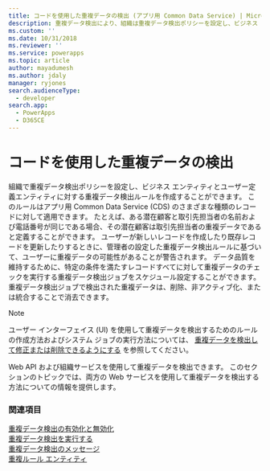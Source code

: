 ```yaml
---
title: コードを使用した重複データの検出 (アプリ用 Common Data Service) | Microsoft Docs
description: 重複データ検出により、組織は重複データ検出ポリシーを設定し、ビジネス エンティティとユーザー定義エンティティに対する重複データ検出ルールを作成することができます
ms.custom: ''
ms.date: 10/31/2018
ms.reviewer: ''
ms.service: powerapps
ms.topic: article
author: mayadumesh
ms.author: jdaly
manager: ryjones
search.audienceType:
  - developer
search.app:
  - PowerApps
  - D365CE
---
```

# <a name="detect-duplicate-data-using-code"></a>コードを使用した重複データの検出

組織で重複データ検出ポリシーを設定し、ビジネス エンティティとユーザー定義エンティティに対する重複データ検出ルールを作成することができます。 このルールはアプリ用 Common Data Service (CDS) のさまざまな種類のレコードに対して適用できます。 たとえば、ある潜在顧客と取引先担当者の名前および電話番号が同じである場合、その潜在顧客は取引先担当者の重複データであると定義することができます。 ユーザーが新しいレコードを作成したり既存レコードを更新したりするときに、管理者の設定した重複データ検出ルールに基づいて、ユーザーに重複データの可能性があることが警告されます。 データ品質を維持するために、特定の条件を満たすレコードすべてに対して重複データのチェックを実行する重複データ検出ジョブをスケジュール設定することができます。 重複データ検出ジョブで検出された重複データは、削除、非アクティブ化、または統合することで消去できます。

> [!NOTE]
> ユーザー インターフェイス (UI) を使用して重複データを検出するためのルールの作成方法およびシステム ジョブの実行方法については、 [重複データを検出して修正または削除できるようにする](/dynamics365/customer-engagement/admin/detect-duplicate-data) を参照してください。

Web API および組織サービスを使用して重複データを検出できます。 このセクションのトピックでは、両方の Web サービスを使用して重複データを検出する方法についての情報を提供します。 

### <a name="see-also"></a>関連項目

[重複データ検出の有効化と無効化](enable-disable-duplicate-detection.md)<br/>
[重複データ検出を実行する](run-duplicate-detection.md)<br/>
[重複データ検出のメッセージ](duplicate-detection-messages.md)<br/>
[重複ルール エンティティ](duplicaterule-entities.md)

